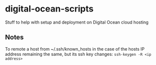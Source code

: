 # digital-ocean-scripts
Stuff to help with setup and deployment on Digital Ocean cloud hosting


## Notes

To remote a host from ~/.ssh/known_hosts in the case of the hosts IP address remaining the same, but its ssh key changes:
```ssh-keygen -R <ip address>```
